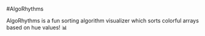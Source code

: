 #AlgoRhythms

AlgoRhythms is a fun sorting algorithm visualizer which sorts colorful arrays based on hue values! 📊



